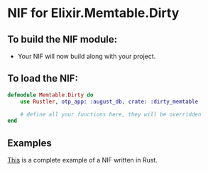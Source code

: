 # NIF for Elixir.Memtable.Dirty

## To build the NIF module:

- Your NIF will now build along with your project.

## To load the NIF:

```elixir
defmodule Memtable.Dirty do
    use Rustler, otp_app: :august_db, crate: :dirty_memtable

    # define all your functions here, they will be overridden
end
```

## Examples

[This](https://github.com/hansihe/NifIo) is a complete example of a NIF written in Rust.
